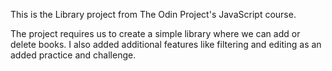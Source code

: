 This is the Library project from The Odin Project's JavaScript course.

The project requires us to create a simple library where we can add or delete books. I also added additional features like filtering and editing as an added practice and challenge.
